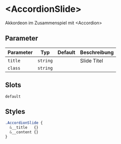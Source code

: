 # \<AccordionSlide>

Akkordeon im Zusammenspiel mit \<Accordion>

## Parameter

| Parameter | Typ      | Default | Beschreibung |
| --------- | -------- | ------- | ------------ |
| `title`   | `string` |         | Slide Titel  |
| `class`   | `string` |         |              |

## Slots

`default`

## Styles

```CSS
.AccordionSlide {
  &__title   {}
  &__content {}
}
```
